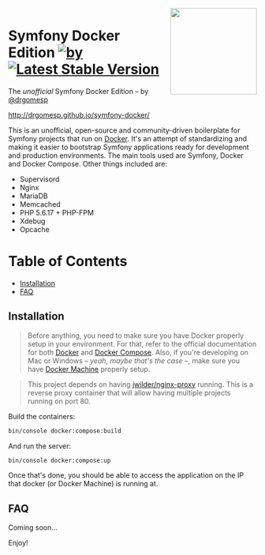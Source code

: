 <img align="right" width="175px" src="https://www.baptiste-donaux.fr/wp-content/uploads/2015/09/docker.png" />

Symfony Docker Edition [![by](https://img.shields.io/badge/by-%40drgomesp-ff69b4.svg)](https://github.com/drgomesp) [![Latest Stable Version](https://poser.pugx.org/drgomesp/symfony-docker/v/stable)](https://packagist.org/packages/drgomesp/symfony-docker)
========================

The *unofficial* Symfony Docker Edition – by [@drgomesp](https://github.com/drgomesp)

http://drgomesp.github.io/symfony-docker/

This is an unofficial, open-source and community-driven boilerplate for Symfony projects that run on [Docker](https://www.docker.com/). It's an attempt of standardizing and making it easier to bootstrap Symfony applications ready for development and production environments. The main tools used are Symfony, Docker and Docker Compose. Other things included are:

- Supervisord
- Nginx
- MariaDB
- Memcached
- PHP 5.6.17 + PHP-FPM
- Xdebug
- Opcache

Table of Contents
==================

- [Installation](#installation)
- [FAQ](#faq)

## Installation

> Before anything, you need to make sure you have Docker properly setup in your environment. For that, refer to the official documentation for both [Docker](https://docs.docker.com/) and [Docker Compose](https://docs.docker.com/compose/). Also, if you're developing on Mac or Windows – *yeah, maybe that's the case* –, make sure you have [Docker Machine](https://docs.docker.com/machine/) properly setup.

> This project depends on having [jwilder/nginx-proxy](https://github.com/jwilder/nginx-proxy) running. This is a reverse proxy container that will allow having multiple projects running on port 80.

Build the containers:

```bash
bin/console docker:compose:build
```

And run the server:

```bash
bin/console docker:compose:up
```

Once that's done, you should be able to access the application on the IP that docker (or Docker Machine) is running at.

## FAQ

Coming soon...

Enjoy!

